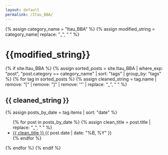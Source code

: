 ```yaml
---
layout: default
permalink: /Itau_BBA/
---
```


{% assign category_name = "Itau_BBA" %}
{% assign modified_string = category_name| replace: "_", " " %}
<h1>{{modified_string}}</h1>
{% if site.Itau_BBA %}
{% assign sorted_posts = site.Itau_BBA | where_exp: "post", "post.category == category_name" | sort: "tags" | group_by: "tags" %}
{% for tag in sorted_posts %}
{% assign cleaned_string = tag.name | remove: "[" | remove: "]" | remove: '"' | replace: "_", " " %}
<h2>{{ cleaned_string }}</h2>
{% assign posts_by_date = tag.items | sort: "date" %}
<ul>
{% for post in posts_by_date %}
{% assign clean_title = post.title | replace: "_", " " %}
<li><a href="{{ post.url | relative_url }}">{{ clean_title }} </a><span>{{ post.date | date: "%B, %Y" }}</span></li>
{% endfor %}
</ul>
{% endfor %}
{% endif %}

